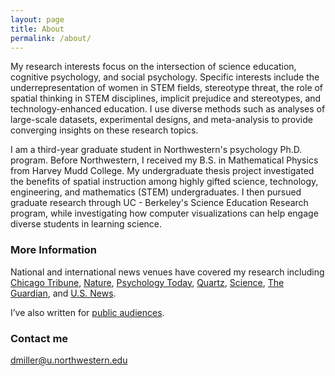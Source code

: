 ```yaml
---
layout: page
title: About
permalink: /about/
---
```


My research interests focus on the intersection of science education, cognitive psychology, and social psychology. Specific interests include the underrepresentation of women in STEM fields, stereotype threat, the role of spatial thinking in STEM disciplines, implicit prejudice and stereotypes, and technology-enhanced education. I use diverse methods such as analyses of large-scale datasets, experimental designs, and meta-analysis to provide converging insights on these research topics. 

I am a third-year graduate student in Northwestern's psychology Ph.D. program. Before Northwestern, I received my B.S. in Mathematical Physics from Harvey Mudd College. My undergraduate thesis project investigated the benefits of spatial instruction among highly gifted science, technology, engineering, and mathematics (STEM) undergraduates. I then pursued graduate research through UC - Berkeley's Science Education Research program, while investigating how computer visualizations can help engage diverse students in learning science.

### More Information

National and international news venues have covered my research including [Chicago Tribune](http://www.chicagotribune.com/bluesky/originals/chi-david-miller-northwestern-women-stem-bsi-20150217-story.html), [Nature](http://www.nature.com/news/us-women-progress-to-phd-at-same-rate-as-men-1.16939), [Psychology Today](https://www.psychologytoday.com/blog/finding-the-next-einstein/201105/is-spatial-intelligence-essential-innovation-and-can-we), [Quartz](http://qz.com/151131/standardized-tests-discriminate-against-the-next-einsteins-and-teslas/), [Science](http://sciencecareers.sciencemag.org/career_magazine/previous_issues/articles/2015_02_24/caredit.a1500052), [The Guardian](http://www.theguardian.com/higher-education-network/2015/feb/19/dont-be-fooled-by-the-closing-gender-gap-in-science-phds), and [U.S. News](http://www.usnews.com/news/stem-solutions/articles/2015/02/17/report-no-leaky-pipeline-for-women-in-stem). 

I’ve also written for [public audiences](https://www.insidehighered.com/views/2015/03/03/essay-calls-ending-leaky-pipeline-metaphor-when-discussing-women-science). 

### Contact me

[dmiller@u.northwestern.edu](mailto:dmiller@u.northwestern.edu)